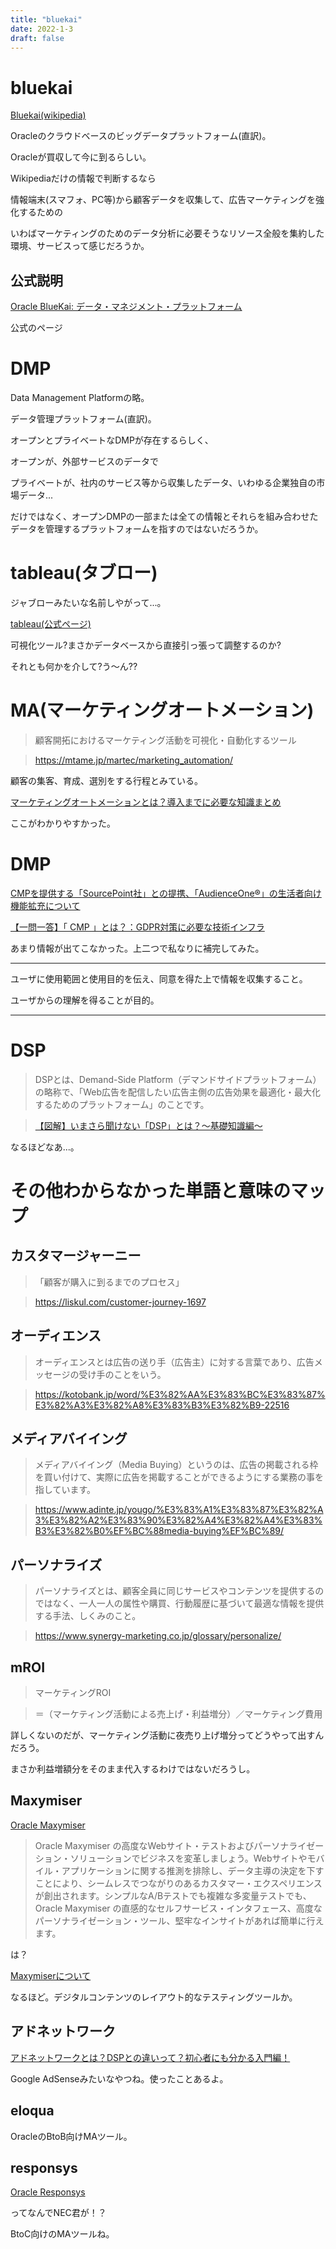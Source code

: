 ```yaml
---
title: "bluekai"
date: 2022-1-3
draft: false
---
```

# bluekai



[Bluekai(wikipedia)](https://en.wikipedia.org/wiki/BlueKai)



Oracleのクラウドベースのビッグデータプラットフォーム(直訳)。



Oracleが買収して今に到るらしい。



Wikipediaだけの情報で判断するなら



情報端末(スマフォ、PC等)から顧客データを収集して、広告マーケティングを強化するための



いわばマーケティングのためのデータ分析に必要そうなリソース全般を集約した環境、サービスって感じだろうか。



## 公式説明



[Oracle BlueKai: データ・マネジメント・プラットフォーム](https://www.oracle.com/jp/marketingcloud/products/data-management-platform/)



公式のページ



# DMP



Data Management Platformの略。



データ管理プラットフォーム(直訳)。



オープンとプライベートなDMPが存在するらしく、



オープンが、外部サービスのデータで



プライベートが、社内のサービス等から収集したデータ、いわゆる企業独自の市場データ...



だけではなく、オープンDMPの一部または全ての情報とそれらを組み合わせたデータを管理するプラットフォームを指すのではないだろうか。



# tableau(タブロー)



ジャブローみたいな名前しやがって...。



[tableau(公式ページ)](https://www.tableau.com/ja-jp/products)



可視化ツール?まさかデータベースから直接引っ張って調整するのか?



それとも何かを介して?う〜ん??



# MA(マーケティングオートメーション)



>顧客開拓におけるマーケティング活動を可視化・自動化するツール

>https://mtame.jp/martec/marketing_automation/



顧客の集客、育成、選別をする行程とみている。



[マーケティングオートメーションとは？導入までに必要な知識まとめ](https://mtame.jp/martec/marketing_automation/)



ここがわかりやすかった。



# DMP



[CMPを提供する「SourcePoint社」との提携、「AudienceOne®」の生活者向け機能拡充について](https://solutions.dac.co.jp/blog/initiatives-to-improve-transparency)



[【一問一答】「 CMP 」とは？：GDPR対策に必要な技術インフラ](https://digiday.jp/publishers/gdpr-curious-wtf-cmp/)



あまり情報が出てこなかった。上二つで私なりに補完してみた。



---



ユーザに使用範囲と使用目的を伝え、同意を得た上で情報を収集すること。



ユーザからの理解を得ることが目的。



---



# DSP



>DSPとは、Demand-Side Platform（デマンドサイドプラットフォーム）の略称で、「Web広告を配信したい広告主側の広告効果を最適化・最大化するためのプラットフォーム」のことです。

>[【図解】いまさら聞けない「DSP」とは？～基礎知識編～](https://www.innovation.co.jp/urumo/dsp/)



なるほどなあ...。



# その他わからなかった単語と意味のマップ



## カスタマージャーニー



>「顧客が購入に到るまでのプロセス」

>https://liskul.com/customer-journey-1697



## オーディエンス



>オーディエンスとは広告の送り手（広告主）に対する言葉であり、広告メッセージの受け手のことをいう。

>https://kotobank.jp/word/%E3%82%AA%E3%83%BC%E3%83%87%E3%82%A3%E3%82%A8%E3%83%B3%E3%82%B9-22516



## メディアバイイング



>メディアバイイング（Media Buying）というのは、広告の掲載される枠を買い付けて、実際に広告を掲載することができるようにする業務の事を指しています。

>https://www.adinte.jp/yougo/%E3%83%A1%E3%83%87%E3%82%A3%E3%82%A2%E3%83%90%E3%82%A4%E3%82%A4%E3%83%B3%E3%82%B0%EF%BC%88media-buying%EF%BC%89/



## パーソナライズ



>パーソナライズとは、顧客全員に同じサービスやコンテンツを提供するのではなく、一人一人の属性や購買、行動履歴に基づいて最適な情報を提供する手法、しくみのこと。

>https://www.synergy-marketing.co.jp/glossary/personalize/



## mROI



>マーケティングROI

>＝（マーケティング活動による売上げ・利益増分）／マーケティング費用



詳しくないのだが、マーケティング活動に夜売り上げ増分ってどうやって出すんだろう。



まさか利益増額分をそのまま代入するわけではないだろうし。



## Maxymiser



[Oracle Maxymiser](https://www.oracle.com/jp/marketingcloud/products/testing-and-optimization/)



>Oracle Maxymiser の高度なWebサイト・テストおよびパーソナライゼーション・ソリューションでビジネスを変革しましょう。Webサイトやモバイル・アプリケーションに関する推測を排除し、データ主導の決定を下すことにより、シームレスでつながりのあるカスタマー・エクスペリエンスが創出されます。シンプルなA/Bテストでも複雑な多変量テストでも、Oracle Maxymiser の直感的なセルフサービス・インタフェース、高度なパーソナライゼーション・ツール、堅牢なインサイトがあれば簡単に行えます。



は？



[Maxymiserについて](https://www.verticurl.co.jp/blog/maxymiser%E3%81%AB%E3%81%A4%E3%81%84%E3%81%A6/)



なるほど。デジタルコンテンツのレイアウト的なテスティングツールか。



## アドネットワーク



[アドネットワークとは？DSPとの違いって？初心者にも分かる入門編！](https://satori.marketing/marketing-blog/what-is-marketing/ad-network/)



Google AdSenseみたいなやつね。使ったことあるよ。



## eloqua



OracleのBtoB向けMAツール。



## responsys



[Oracle Responsys](https://jpn.nec.com/soft/oracle/intro-cs_responsys.html)



ってなんでNEC君が！？



BtoC向けのMAツールね。
